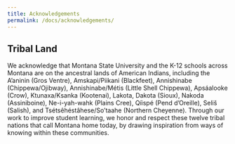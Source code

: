 ```yaml
---
title: Acknowledgements
permalink: /docs/acknowledgements/
---
```


## Tribal Land

We acknowledge that Montana State University and the K-12 schools across Montana are on the ancestral lands of American Indians, including the A’aninin (Gros Ventre), Amskapi/Piikani (Blackfeet), Annishinabe (Chippewa/Ojibway), Annishinabe/Métis (Little Shell Chippewa), Apsáalooke (Crow), Ktunaxa/Ksanka (Kootenai), Lakota, Dakota (Sioux), Nakoda (Assiniboine), Ne-i-yah-wahk (Plains Cree), Qíispé (Pend d’Oreille), Seliš (Salish), and Tsétsêhéstâhese/So’taahe (Northern Cheyenne). Through our work to improve student learning, we honor and respect these twelve tribal nations that call Montana home today, by drawing inspiration from ways of knowing within these communities.